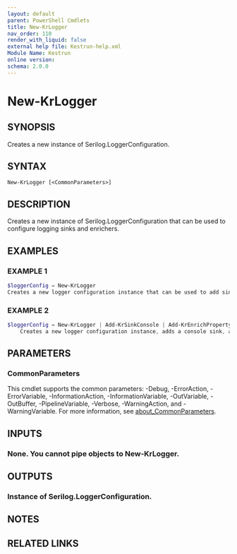 ```yaml
---
layout: default
parent: PowerShell Cmdlets
title: New-KrLogger
nav_order: 110
render_with_liquid: false
external help file: Kestrun-help.xml
Module Name: Kestrun
online version:
schema: 2.0.0
---
```


# New-KrLogger

## SYNOPSIS
Creates a new instance of Serilog.LoggerConfiguration.

## SYNTAX

```
New-KrLogger [<CommonParameters>]
```

## DESCRIPTION
Creates a new instance of Serilog.LoggerConfiguration that can be used to configure logging sinks and enrichers.

## EXAMPLES

### EXAMPLE 1
```powershell
$loggerConfig = New-KrLogger
Creates a new logger configuration instance that can be used to add sinks and enrichers.
```

### EXAMPLE 2
```powershell
$loggerConfig = New-KrLogger | Add-KrSinkConsole | Add-KrEnrichProperty -Name 'ScriptName' -Values 'Test'
    Creates a new logger configuration instance, adds a console sink, and enriches logs with a property.
```

## PARAMETERS

### CommonParameters
This cmdlet supports the common parameters: -Debug, -ErrorAction, -ErrorVariable, -InformationAction, -InformationVariable, -OutVariable, -OutBuffer, -PipelineVariable, -Verbose, -WarningAction, and -WarningVariable. For more information, see [about_CommonParameters](http://go.microsoft.com/fwlink/?LinkID=113216).

## INPUTS

### None. You cannot pipe objects to New-KrLogger.
## OUTPUTS

### Instance of Serilog.LoggerConfiguration.
## NOTES

## RELATED LINKS
